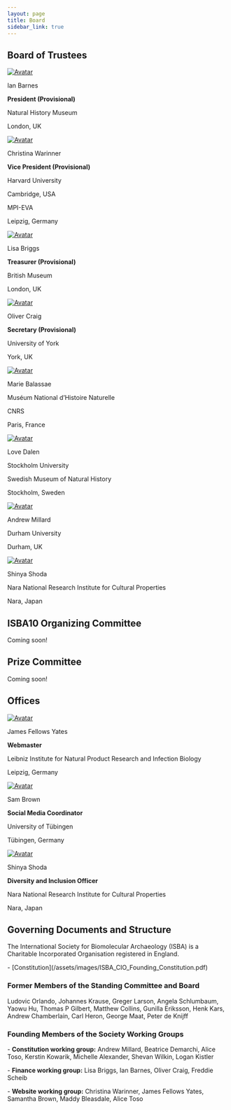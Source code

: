 ```yaml
---
layout: page
title: Board
sidebar_link: true
---
```


<h2>Board of Trustees</h2>

<!-- Admin Roles -->

<div class="avatar">

<div class ="member">
<div class="square"><a href="https://www.nhm.ac.uk/our-science/departments-and-staff/staff-directory/ian-barnes.html" target="_blank"><img src="{{ "/assets/images/profile_pictures/BARNES_Ian.jpeg" | relative_url }}" alt="Avatar" /></a></div>
<p>Ian Barnes</p>
<p><b>President (Provisional)</b></p>
<p>Natural History Museum</p>
<p>London, UK</p>
<p></p>
</div>

<div class ="member">
<div class="square"><a href="http://christinawarinner.com/about-us/christina-warinner/" target="_blank"><img src="{{ "/assets/images/profile_pictures/WARINNER_Christina.png" | relative_url }}" alt="Avatar" /></a></div>
<p>Christina Warinner</p>
<p><b>Vice President (Provisional)</b></p>
<p>Harvard University</p>
<p>Cambridge, USA</p>
<p>MPI-EVA</p>
<p>Leipzig, Germany</p>
</div>

<div class ="member">
<div class="square"><a href="https://uk.linkedin.com/in/lisa-briggs-archaeology" target="_blank"><img src="{{ "/assets/images/profile_pictures/BRIGGS_Lisa.jpeg" | relative_url }}" alt="Avatar" /></a></div>
<p>Lisa Briggs</p>
<p><b>Treasurer (Provisional)</b></p>
<p>British Museum</p>
<p>London, UK</p>
</div>

<div class ="member">
<div class="square"><a href="https://www.york.ac.uk/archaeology/people/academic-staff/oliver-craig/" target="_blank"><img src="{{ "/assets/images/profile_pictures/CRAIG_Oliver.jpeg" | relative_url }}" alt="Avatar" /></a></div>
<p>Oliver Craig</p>
<p><b>Secretary (Provisional)</b></p>
<p>University of York</p>
<p>York, UK</p>
</div>

</div>

<!-- Normal Members -->

<div class="avatar">

<div class ="member">
<div class="square"><a href="https://www.cnrs.fr/fr/personne/marie-balasse-0" target="_blank"><img src="{{ "/assets/images/profile_pictures/BALASSE_Marie.jpg" | relative_url }}" alt="Avatar" /></a></div>
<p>Marie Balassae</p>
<p>Muséum National d’Histoire Naturelle</p>
<p>CNRS</p>
<p>Paris, France</p>
</div>

<div class ="member">
<div class="square"><a href="http://palaeogenetics.com/people/36-2/" target="_blank"><img src="{{ "/assets/images/profile_pictures/DALEN_Love.png" | relative_url }}" alt="Avatar" /></a></div>
<p>Love Dalen</p>
<p>Stockholm University</p>
<p>Swedish Museum of Natural History</p>
<p>Stockholm, Sweden</p>
</div>

<div class ="member">
<div class="square"><a href="https://www.durham.ac.uk/staff/a-r-millard/" target="_blank"><img src="{{ "/assets/images/profile_pictures/MILLARD_Andrew.jpg" | relative_url }}" alt="Avatar" /></a></div>
<p>Andrew Millard</p>
<p>Durham University</p>
<p>Durham, UK</p>
</div>
  
<div class ="member">
<div class="square"><a href="https://scholar.google.co.jp/citations?user=DdExTn4AAAAJ&hl=en" target="_blank"><img src="{{ "/assets/images/profile_pictures/SHODA_Shinya.jpg" | relative_url }}" alt="Avatar" /></a></div>
<p>Shinya Shoda</p>
<p>Nara National Research Institute for Cultural Properties</p>
<p>Nara, Japan</p>
</div>

</div>

<h2>ISBA10 Organizing Committee</h2>
<p> Coming soon!</p>

<h2>Prize Committee</h2>
<p> Coming soon!</p>

<h2>Offices</h2>

<div class="avatar">
  
<div class ="member">
<div class="square"><a href="https://www.jafy.eu" target="_blank"><img src="{{ "/assets/images/profile_pictures/FELLOWSYATES_JAMES.jpg" | relative_url }}" alt="Avatar" /></a></div>
<p>James Fellows Yates</p>
<p><b>Webmaster</b></p>
<p>Leibniz Institute for Natural Product Research and Infection Biology</p>
<p>Leipzig, Germany</p>
</div>

<div class ="member">
<div class="square"><a href="https://uni-tuebingen.de/en/faculties/faculty-of-science/departments/geosciences/work-groups-contacts/prehistory-and-archaeological-sciences/ina/early-prehistory-quaternary-ecology/staff/academic-staff/dr-samantha-brown/" target="_blank"><img src="{{ "/assets/images/profile_pictures/BROWN_SAM.jpg" | relative_url }}" alt="Avatar" /></a></div>
<p>Sam Brown</p>
<p><b>Social Media Coordinator</b></p>
<p>University of Tübingen</p>
<p>Tübingen, Germany</p>
</div>
  
<div class ="member">
<div class="square"><a href="https://scholar.google.co.jp/citations?user=DdExTn4AAAAJ&hl=en" target="_blank"><img src="{{ "/assets/images/profile_pictures/SHODA_Shinya.jpg" | relative_url }}" alt="Avatar" /></a></div>
<p>Shinya Shoda</p>
<p><b>Diversity and Inclusion Officer</b></p>
<p>Nara National Research Institute for Cultural Properties</p>
<p>Nara, Japan</p>
</div>
  
</div>

<h2>Governing Documents and Structure</h2>
<p>The International Society for Biomolecular Archaeology (ISBA) is a Charitable Incorporated Organisation registered in England.<p>

  <p>- [Constitution](/assets/images/ISBA_CIO_Founding_Constitution.pdf)</p>

<h3>Former Members of the Standing Committee and Board</h3>
<p>Ludovic Orlando, Johannes Krause, Greger Larson, Angela Schlumbaum, Yaowu Hu, Thomas P Gilbert, Matthew Collins, Gunilla Eriksson, Henk Kars, Andrew Chamberlain, Carl Heron, George Maat, Peter de Knijff</p>

<h3>Founding Members of the Society Working Groups</h3>
<p>- <b>Constitution working group:</b> Andrew Millard, Beatrice Demarchi, Alice Toso, Kerstin Kowarik, Michelle Alexander, Shevan Wilkin, Logan Kistler</p>
<p>- <b>Finance working group:</b> Lisa Briggs, Ian Barnes, Oliver Craig, Freddie Scheib</p>
<p>- <b>Website working group:</b> Christina Warinner, James Fellows Yates, Samantha Brown, Maddy Bleasdale, Alice Toso</p>
